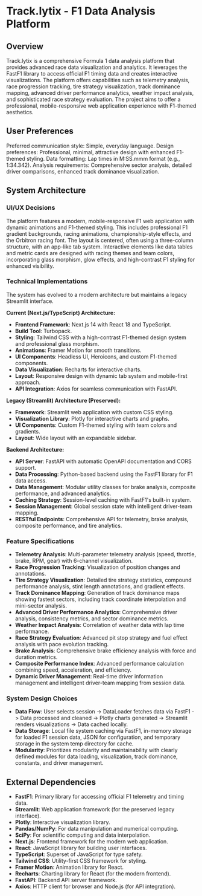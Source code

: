 # Track.lytix - F1 Data Analysis Platform

## Overview
Track.lytix is a comprehensive Formula 1 data analysis platform that provides advanced race data visualization and analytics. It leverages the FastF1 library to access official F1 timing data and creates interactive visualizations. The platform offers capabilities such as telemetry analysis, race progression tracking, tire strategy visualization, track dominance mapping, advanced driver performance analytics, weather impact analysis, and sophisticated race strategy evaluation. The project aims to offer a professional, mobile-responsive web application experience with F1-themed aesthetics.

## User Preferences
Preferred communication style: Simple, everyday language.
Design preferences: Professional, minimal, attractive design with enhanced F1-themed styling.
Data formatting: Lap times in M:SS.mmm format (e.g., 1:34.342).
Analysis requirements: Comprehensive sector analysis, detailed driver comparisons, enhanced track dominance visualization.

## System Architecture

### UI/UX Decisions
The platform features a modern, mobile-responsive F1 web application with dynamic animations and F1-themed styling. This includes professional F1 gradient backgrounds, racing animations, championship-style effects, and the Orbitron racing font. The layout is centered, often using a three-column structure, with an app-like tab system. Interactive elements like data tables and metric cards are designed with racing themes and team colors, incorporating glass morphism, glow effects, and high-contrast F1 styling for enhanced visibility.

### Technical Implementations
The system has evolved to a modern architecture but maintains a legacy Streamlit interface.

**Current (Next.js/TypeScript) Architecture:**
- **Frontend Framework**: Next.js 14 with React 18 and TypeScript.
- **Build Tool**: Turbopack.
- **Styling**: Tailwind CSS with a high-contrast F1-themed design system and professional glass morphism.
- **Animations**: Framer Motion for smooth transitions.
- **UI Components**: Headless UI, Heroicons, and custom F1-themed components.
- **Data Visualization**: Recharts for interactive charts.
- **Layout**: Responsive design with dynamic tab system and mobile-first approach.
- **API Integration**: Axios for seamless communication with FastAPI.

**Legacy (Streamlit) Architecture (Preserved):**
- **Framework**: Streamlit web application with custom CSS styling.
- **Visualization Library**: Plotly for interactive charts and graphs.
- **UI Components**: Custom F1-themed styling with team colors and gradients.
- **Layout**: Wide layout with an expandable sidebar.

**Backend Architecture:**
- **API Server**: FastAPI with automatic OpenAPI documentation and CORS support.
- **Data Processing**: Python-based backend using the FastF1 library for F1 data access.
- **Data Management**: Modular utility classes for brake analysis, composite performance, and advanced analytics.
- **Caching Strategy**: Session-level caching with FastF1's built-in system.
- **Session Management**: Global session state with intelligent driver-team mapping.
- **RESTful Endpoints**: Comprehensive API for telemetry, brake analysis, composite performance, and tire analytics.

### Feature Specifications
- **Telemetry Analysis**: Multi-parameter telemetry analysis (speed, throttle, brake, RPM, gear) with 6-channel visualization.
- **Race Progression Tracking**: Visualization of position changes and annotations.
- **Tire Strategy Visualization**: Detailed tire strategy statistics, compound performance analysis, stint length annotations, and gradient effects.
- **Track Dominance Mapping**: Generation of track dominance maps showing fastest sectors, including track coordinate interpolation and mini-sector analysis.
- **Advanced Driver Performance Analytics**: Comprehensive driver analysis, consistency metrics, and sector dominance metrics.
- **Weather Impact Analysis**: Correlation of weather data with lap time performance.
- **Race Strategy Evaluation**: Advanced pit stop strategy and fuel effect analysis with pace evolution tracking.
- **Brake Analysis**: Comprehensive brake efficiency analysis with force and duration metrics.
- **Composite Performance Index**: Advanced performance calculation combining speed, acceleration, and efficiency.
- **Dynamic Driver Management**: Real-time driver information management and intelligent driver-team mapping from session data.

### System Design Choices
- **Data Flow**: User selects session -> DataLoader fetches data via FastF1 -> Data processed and cleaned -> Plotly charts generated -> Streamlit renders visualizations -> Data cached locally.
- **Data Storage**: Local file system caching via FastF1, in-memory storage for loaded F1 session data, JSON for configuration, and temporary storage in the system temp directory for cache.
- **Modularity**: Prioritizes modularity and maintainability with clearly defined modules for data loading, visualization, track dominance, constants, and driver management.

## External Dependencies

- **FastF1**: Primary library for accessing official F1 telemetry and timing data.
- **Streamlit**: Web application framework (for the preserved legacy interface).
- **Plotly**: Interactive visualization library.
- **Pandas/NumPy**: For data manipulation and numerical computing.
- **SciPy**: For scientific computing and data interpolation.
- **Next.js**: Frontend framework for the modern web application.
- **React**: JavaScript library for building user interfaces.
- **TypeScript**: Superset of JavaScript for type safety.
- **Tailwind CSS**: Utility-first CSS framework for styling.
- **Framer Motion**: Animation library for React.
- **Recharts**: Charting library for React (for the modern frontend).
- **FastAPI**: Backend API server framework.
- **Axios**: HTTP client for browser and Node.js (for API integration).